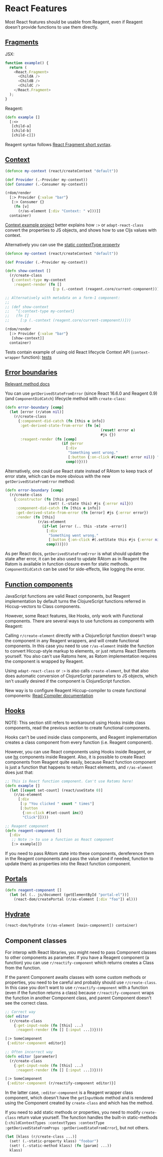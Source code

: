 # React Features

Most React features should be usable from Reagent, even if Reagent doesn't
provide functions to use them directly.

## [Fragments](https://reactjs.org/docs/fragments.html)

JSX:
```js
function example() {
  return (
    <React.Fragment>
      <ChildA />
      <ChildB />
      <ChildC />
    </React.Fragment>
  );
}
```

Reagent:
```cljs
(defn example []
  [:<>
   [child-a]
   [child-b]
   [child-c]])
```

Reagent syntax follows [React Fragment short syntax](https://reactjs.org/docs/fragments.html#short-syntax).

## [Context](https://reactjs.org/docs/context.html)

```cljs
(defonce my-context (react/createContext "default"))

(def Provider (.-Provider my-context))
(def Consumer (.-Consumer my-context))

(rdom/render
  [:> Provider {:value "bar"}
   [:> Consumer {}
    (fn [v]
      (r/as-element [:div "Context: " v]))]]
  container)
```

[Context example project](../examples/react-context/src/example/core.cljs)
better explains how
`:>` or `adapt-react-class` convert the properties to JS objects,
and shows how to use Cljs values with context.

Alternatively you can use the [static contextType property](https://reactjs.org/docs/context.html#classcontexttype)

```cljs
(defonce my-context (react/createContext "default"))

(def Provider (.-Provider my-context))

(defn show-context []
  (r/create-class
   {:context-type my-context
    :reagent-render (fn []
                      [:p (.-context (reagent.core/current-component))])}))

;; Alternatively with metadata on a form-1 component:
;;
;; (def show-context
;;   ^{:context-type my-context}
;;   (fn []
;;     [:p (.-context (reagent.core/current-component))]))

(rdom/render
  [:> Provider {:value "bar"}
   [show-context]]
  container)
```

Tests contain example of using old React lifecycle Context API (`context-wrapper` function):
[tests](https://github.com/reagent-project/reagent/blob/master/test/reagenttest/testreagent.cljs#L1159-L1168)

## [Error boundaries](https://reactjs.org/docs/error-boundaries.html)

[Relevant method docs](https://reactjs.org/docs/react-component.html#static-getderivedstatefromerror)

You can use `getDerivedStateFromError` (since React 16.6.0 and Reagent 0.9) (and `ComponentDidCatch`) lifecycle method with `create-class`:

```cljs
(defn error-boundary [comp]
  (let [error (r/atom nil)]
    (r/create-class
      {:component-did-catch (fn [this e info])
       :get-derived-state-from-error (fn [e]
                                            (reset! error e)
                                            #js {})
       :reagent-render (fn [comp]
                          (if @error
                            [:div
                             "Something went wrong."
                             [:button {:on-click #(reset! error nil)} "Try again"]]
                            comp))})))
```

Alternatively, one could use React state instead of RAtom to keep track of error state, which
can be more obvious with the new `getDerivedStateFromError` method:

```cljs
(defn error-boundary [comp]
  (r/create-class
    {:constructor (fn [this props]
                    (set! (.-state this) #js {:error nil}))
     :component-did-catch (fn [this e info])
     :get-derived-state-from-error (fn [error] #js {:error error})
     :render (fn [this]
               (r/as-element
                 (if-let [error (.. this -state -error)]
                   [:div
                    "Something went wrong."
                    [:button {:on-click #(.setState this #js {:error nil})} "Try again"]]
                   comp)))}))
```

As per React docs, `getDerivedStateFromError` is what should update the state
after error, it can be also used to update RAtom as in Reagent the Ratom is available
in function closure even for static methods. `ComponentDidCatch` can be used
for side-effects, like logging the error.

## [Function components](https://reactjs.org/docs/components-and-props.html#function-and-class-components)

JavaScript functions are valid React components, but Reagent implementation
by default turns the ClojureScript functions referred in Hiccup-vectors to
Class components.

However, some React features, like Hooks, only work with Functional components.
There are several ways to use functions as components with Reagent:

Calling `r/create-element` directly with a ClojureScript function doesn't
wrap the component in any Reagent wrappers, and will create functional components.
In this case you need to use `r/as-element` inside the function to convert
Hiccup-style markup to elements, or just returns React Elements yourself.
You also can't use Ratoms here, as Ratom implementation requires the component
is wrapped by Reagent.

Using `adapt-react-class` or `:>` is also calls `create-element`, but that
also does automatic conversion of ClojureScript parameters to JS objects,
which isn't usually desired if the component is ClojureScript function.

New way is to configure Reagent Hiccup-compiler to create functional components:
[Read Compiler documentation](./ReagentCompiler.md)

## [Hooks](https://reactjs.org/docs/hooks-intro.html)

NOTE: This section still refers to workaround using Hooks inside
class components, read the previous section to create functional components.

Hooks can't be used inside class components, and Reagent implementation creates
a class component from every function (i.e. Reagent component).

However, you can use React components using Hooks inside Reagent, or use
[hx](https://github.com/Lokeh/hx) components inside Reagent. Also, it is
possible to create React components from Reagent quite easily, because React
function component is just a function that happens to return React elements,
and `r/as-element` does just that:

```cljs
;; This is React function component. Can't use Ratoms here!
(defn example []
  (let [[count set-count] (react/useState 0)]
    (r/as-element
      [:div
       [:p "You clicked " count " times"]
       [:button
        {:on-click #(set-count inc)}
        "Click"]])))

;; Reagent component
(defn reagent-component []
  [:div
   ;; Note :> to use a function as React component
   [:> example]])
```

If you need to pass RAtom state into these components, dereference them in
the Reagent components and pass the value (and if needed, function to update them)
as properties into the React function component.

## [Portals](https://reactjs.org/docs/portals.html)

```cljs
(defn reagent-component []
  (let [el (.. js/document (getElementById "portal-el"))]
    (react-dom/createPortal (r/as-element [:div "foo"]) el)))
```

## [Hydrate](https://reactjs.org/docs/react-dom.html#hydrate)

```cljs
(react-dom/hydrate (r/as-element [main-component]) container)
```

## Component classes

For interop with React libraries, you might need to pass Component classes to other components as parameter. If you have a Reagent component (a function) you can use `r/reactify-component` which returns creates a Class from the function.

If the parent Component awaits classes with some custom methods or properties, you need to be careful and probably should use `r/create-class`. In this case you don't want to use `r/reactify-component` with a function (even if the function returns a class) because `r/reactify-component` wraps the function in another Component class, and parent Component doesn't see the correct class.

```cljs
;; Correct way
(def editor
  (r/create-class
    {:get-input-node (fn [this] ...)
     :reagent-render (fn [] [:input ...])})))

[:> SomeComponent
 {:editor-component editor}]

;; Often incorrect way
(defn editor [parameter]
  (r/create-class
    {:get-input-node (fn [this] ...)
     :reagent-render (fn [] [:input ...])})))

[:> SomeComponent
 {:editor-component (r/reactify-component editor)}]
```

In the latter case, `:editor-component` is a Reagent wrapper class component, which doesn't have the `getInputNode` method and is rendered using the Component created by `create-class` and which has the method.


If you need to add static methods or properties, you need to modify `create-class` return value yourself. The function handles the built-in static-methods (`:childContextTypes :contextTypes :contextType :getDerivedStateFromProps :getDerivedStateFromError`), but not others.

```cljs
(let [klass (r/create-class ...)]
  (set! (.-static-property klass) "foobar")
  (set! (.-static-method klass) (fn [param] ...))
  klass)
```
